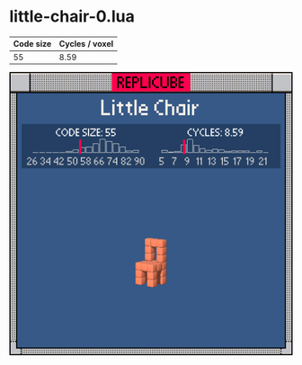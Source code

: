 # little-chair-0.lua

| Code size | Cycles / voxel |
| --------- | -------------- |
| 55        | 8.59           |

![](little-chair-0.png)
